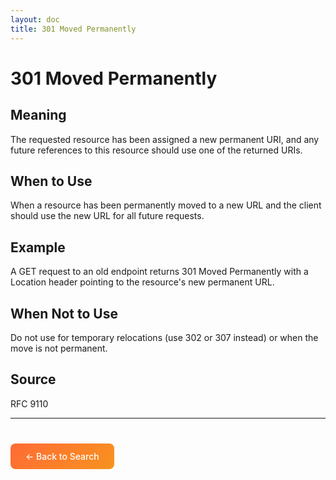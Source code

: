 ```yaml
---
layout: doc
title: 301 Moved Permanently
---
```


# 301 Moved Permanently

## Meaning

The requested resource has been assigned a new permanent URI, and any future references to this resource should use one of the returned URIs.

## When to Use

When a resource has been permanently moved to a new URL and the client should use the new URL for all future requests.

## Example

A GET request to an old endpoint returns 301 Moved Permanently with a Location header pointing to the resource's new permanent URL.

## When Not to Use

Do not use for temporary relocations (use 302 or 307 instead) or when the move is not permanent.

## Source

RFC 9110

---

<div style="margin-top: 40px;">
  <a href="/" style="display: inline-block; padding: 12px 24px; background: linear-gradient(135deg, #ff6b35, #f7931e); color: white; text-decoration: none; border-radius: 8px; font-weight: 500;">← Back to Search</a>
</div>
